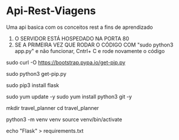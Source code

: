 # Api-Rest-Viagens
Uma api basica com os conceitos rest a fins de aprendizado

1. O SERVIDOR ESTÁ HOSPEDADO NA PORTA 80
2. SE A PRIMEIRA VEZ QUE RODAR O CÓDIGO COM "sudo python3 app.py" e não funcionar, Cntrl+ C e rode novamente o código

sudo curl -O https://bootstrap.pypa.io/get-pip.py

sudo python3 get-pip.py

sudo pip3 install flask

sudo yum update -y
sudo yum install python3 git -y

mkdir travel_planner
cd travel_planner

python3 -m venv venv
source venv/bin/activate

echo "Flask" > requirements.txt
